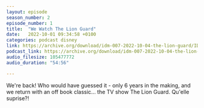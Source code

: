 ```yaml
---
layout: episode
season_number: 2
episode_number: 1
title:  "We Watch The Lion Guard"
date:   2022-10-01 09:34:58 +0100
categories: podcast disney
link: https://archive.org/download/idm-007-2022-10-04-the-lion-guard/IDM_007_2022-10-04-The_Lion_Guard.mp3
podcast_link: https://archive.org/download/idm-007-2022-10-04-the-lion-guard/IDM_007_2022-10-04-The_Lion_Guard.mp3
audio_filesize: 105477772
audio_duration: "54:56"

---
```

We're back! Who would have guessed it - only 6 years in the making, and we return with an off book classic... the TV show The Lion Guard. Qu'elle suprise?!

